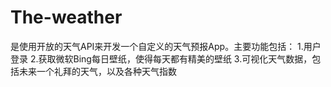# The-weather
是使用开放的天气API来开发一个自定义的天气预报App。主要功能包括：
1.用户登录
2.获取微软Bing每日壁纸，使得每天都有精美的壁纸
3.可视化天气数据，包括未来一个礼拜的天气，以及各种天气指数
